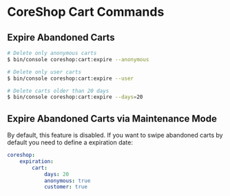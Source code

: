 # CoreShop Cart Commands

## Expire Abandoned Carts

```bash
# Delete only anonymous carts
$ bin/console coreshop:cart:expire --anonymous

# Delete only user carts
$ bin/console coreshop:cart:expire --user

# Delete carts older than 20 days
$ bin/console coreshop:cart:expire --days=20
```

## Expire Abandoned Carts via Maintenance Mode
By default, this feature is disabled.
If you want to swipe abandoned carts by default you need to define a expiration date:

```yml
coreshop:
    expiration:
        cart:
            days: 20
            anonymous: true
            customer: true
```